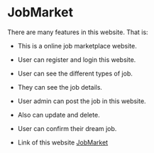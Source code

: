 # JobMarket

There are many features in this website.
That is:

- This is a online job marketplace website.
- User can register and login this website.
- User can see the different types of job.
- They can see the job details.
- User admin can post the job in this website.
- Also can update and delete.
- User can confirm their dream job.

- Link of this website [JobMarket](https://online-job-market-9395f.web.app/) 

